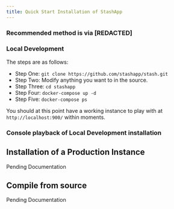 ```yaml
---
title: Quick Start Installation of StashApp
---
```


### Recommended method is via [REDACTED]


### Local Development

The steps are as follows:
* Step One: `git clone https://github.com/stashapp/stash.git`
* Step Two: Modify anything you want to in the source.
* Step Three: `cd stashapp`
* Step Four: `docker-compose up -d`
* Step Five: `docker-compose ps`

You should at this point have a working instance to play with at `http://localhost:900/` within moments.

### Console playback of Local Development installation
<!-- TODO: Make sure to include asciinema embedable from https://github.com/lbryio/lbry-docker/tree/master/contrib/k8s-lbry/kick-ascii that includes an asciinema recording of the deployment of a local dev env. -->
<!-- [![asciicast](https://stashapp.cc/docs/kick-ascii/cast/dev-env-install.png)](https://stashapp.cc/docs/kick-ascii/?cast=dev-env-install) -->

## Installation of a Production Instance

Pending Documentation

## Compile from source
Pending Documentation
